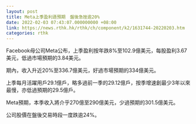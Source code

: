 ```yaml
---
layout: post
title: Meta上季盈利遜預期　盤後急挫逾20%
date: 2022-02-03 07:43:07.000000000 +08:00
link: https://news.rthk.hk/rthk/ch/component/k2/1631744-20220203.htm
categories: rthk
---
```


Facebook母公司Meta公布，上季盈利按年跌8%至102.9億美元，每股盈利3.67美元，低過市場預期的3.84美元。

期內，收入升近20%至336.7億美元，好過市場預期的334億美元。

上季每月活躍用戶29.1億戶，略多過前一季的29.12億戶，按季增速創最少3年以來最慢，亦低過預期的29.5億戶。

Meta預期，本季收入將介乎270億至290億美元，少過預期的301.5億美元。

公司股價在盤後交易時段一度跌逾24%。
